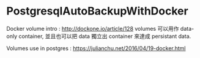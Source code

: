 # PostgresqlAutoBackupWithDocker

Docker volume intro :
http://dockone.io/article/128
volumes 可以用作 data-only container, 並且也可以把 data 獨立出 container 來達成 persistant data.

Volumes use in postgres :
https://julianchu.net/2016/04/19-docker.html
